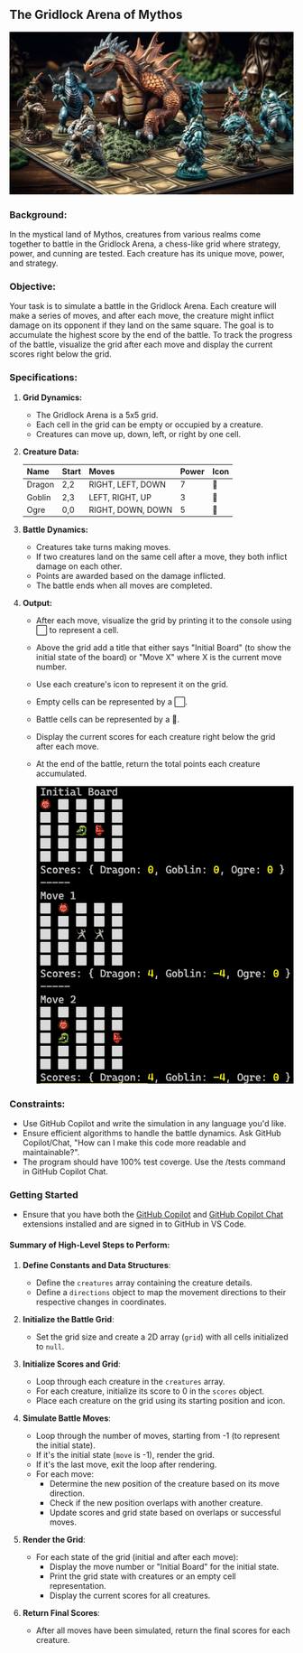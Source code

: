 ## The Gridlock Arena of Mythos

<img src="../../Images/mythos-arena-full.jpg" />

### Background:

In the mystical land of Mythos, creatures from various realms come together to battle in the Gridlock Arena, a chess-like grid where strategy, power, and cunning are tested. Each creature has its unique move, power, and strategy.

### Objective:

Your task is to simulate a battle in the Gridlock Arena. Each creature will make a series of moves, and after each move, the creature might inflict damage on its opponent if they land on the same square. The goal is to accumulate the highest score by the end of the battle. To track the progress of the battle, visualize the grid after each move and display the current scores right below the grid.

### Specifications:

1. **Grid Dynamics:**
    - The Gridlock Arena is a 5x5 grid.
    - Each cell in the grid can be empty or occupied by a creature.
    - Creatures can move up, down, left, or right by one cell.

2. **Creature Data:**

    | Name   | Start | Moves                | Power | Icon |
    |--------|-------|----------------------|-------|------|
    | Dragon | 2,2   | RIGHT, LEFT, DOWN    | 7     | 🐉   |
    | Goblin | 2,3   | LEFT, RIGHT, UP      | 3     | 👺   |
    | Ogre   | 0,0   | RIGHT, DOWN, DOWN    | 5     | 👹   |

3. **Battle Dynamics:**
    - Creatures take turns making moves.
    - If two creatures land on the same cell after a move, they both inflict damage on each other.
    - Points are awarded based on the damage inflicted.
    - The battle ends when all moves are completed.

4. **Output:**
    - After each move, visualize the grid by printing it to the console using ⬜️ to represent a cell. 
    - Above the grid add a title that either says "Initial Board" (to show the initial state of the board) or "Move X" where X is the current move number.
    - Use each creature's icon to represent it on the grid. 
    - Empty cells can be represented by a ⬜️.
    - Battle cells can be represented by a 🤺.
    - Display the current scores for each creature right below the grid after each move.
    - At the end of the battle, return the total points each creature accumulated.


        <img src="../../Images/mythos-board-example.png">

### Constraints:

- Use GitHub Copilot and write the simulation in any language you'd like.
- Ensure efficient algorithms to handle the battle dynamics. Ask GitHub Copilot/Chat, "How can I make this code more readable and maintainable?".
- The program should have 100% test coverge. Use the /tests command in GitHub Copilot Chat.

### Getting Started

- Ensure that you have both the [GitHub Copilot](https://marketplace.visualstudio.com/items?itemName=GitHub.copilot) and [GitHub Copilot Chat](https://marketplace.visualstudio.com/items?itemName=GitHub.copilot-chat) extensions installed and are signed in to GitHub in VS Code.

#### Summary of High-Level Steps to Perform:

1. **Define Constants and Data Structures**:
   - Define the `creatures` array containing the creature details.
   - Define a `directions` object to map the movement directions to their respective changes in coordinates.

2. **Initialize the Battle Grid**:
   - Set the grid size and create a 2D array (`grid`) with all cells initialized to `null`.

3. **Initialize Scores and Grid**:
   - Loop through each creature in the `creatures` array.
   - For each creature, initialize its score to 0 in the `scores` object.
   - Place each creature on the grid using its starting position and icon.

4. **Simulate Battle Moves**:
   - Loop through the number of moves, starting from -1 (to represent the initial state).
   - If it's the initial state (`move` is -1), render the grid.
   - If it's the last move, exit the loop after rendering.
   - For each move:
     - Determine the new position of the creature based on its move direction.
     - Check if the new position overlaps with another creature.
     - Update scores and grid state based on overlaps or successful moves.

5. **Render the Grid**:
   - For each state of the grid (initial and after each move):
     - Display the move number or "Initial Board" for the initial state.
     - Print the grid state with creatures or an empty cell representation.
     - Display the current scores for all creatures.

6. **Return Final Scores**:
   - After all moves have been simulated, return the final scores for each creature. 


